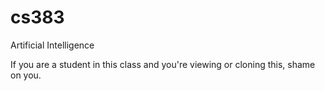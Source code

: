 # cs383
Artificial Intelligence

If you are a student in this class and you're viewing or cloning this, shame on you.
